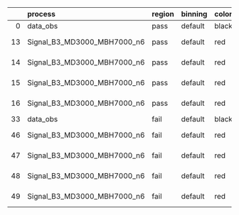 |    | process                     | region   | binning   | color   | process_type   |   scale | variation   | source_filename                                                      | source_histname    | alias                       | title     |   combine_idx |     lnN |   shapes | syst_type   | direction   | variation_alias   |
|---:|:----------------------------|:---------|:----------|:--------|:---------------|--------:|:------------|:---------------------------------------------------------------------|:-------------------|:----------------------------|:----------|--------------:|--------:|---------:|:------------|:------------|:------------------|
|  0 | data_obs                    | pass     | default   | black   | DATA           |       1 | nominal     | ./histograms_for_2DAlphabet_v18//BH_Data.root                        | hpass              | Data                        | Data      |           nan | nan     |      nan | nan         | nan         | nan               |
| 13 | Signal_B3_MD3000_MBH7000_n6 | pass     | default   | red     | SIGNAL         |       1 | lumi        | ./histograms_for_2DAlphabet_v18//BH_Signal_B3_MD3000_MBH7000_n6.root | hpass              | Signal_B3_MD3000_MBH7000_n6 | BH signal |           nan |   1.016 |      nan | lnN         | nan         | nan               |
| 14 | Signal_B3_MD3000_MBH7000_n6 | pass     | default   | red     | SIGNAL         |       1 | SVM         | ./histograms_for_2DAlphabet_v18//BH_Signal_B3_MD3000_MBH7000_n6.root | hpass_SVMsyst_up   | Signal_B3_MD3000_MBH7000_n6 | BH signal |           nan | nan     |        1 | shapes      | Up          | SVMsyst           |
| 15 | Signal_B3_MD3000_MBH7000_n6 | pass     | default   | red     | SIGNAL         |       1 | SVM         | ./histograms_for_2DAlphabet_v18//BH_Signal_B3_MD3000_MBH7000_n6.root | hpass_SVMsyst_down | Signal_B3_MD3000_MBH7000_n6 | BH signal |           nan | nan     |        1 | shapes      | Down        | SVMsyst           |
| 16 | Signal_B3_MD3000_MBH7000_n6 | pass     | default   | red     | SIGNAL         |       1 | nominal     | ./histograms_for_2DAlphabet_v18//BH_Signal_B3_MD3000_MBH7000_n6.root | hpass              | Signal_B3_MD3000_MBH7000_n6 | BH signal |           nan | nan     |      nan | nan         | nan         | nan               |
| 33 | data_obs                    | fail     | default   | black   | DATA           |       1 | nominal     | ./histograms_for_2DAlphabet_v18//BH_Data.root                        | hfail              | Data                        | Data      |           nan | nan     |      nan | nan         | nan         | nan               |
| 46 | Signal_B3_MD3000_MBH7000_n6 | fail     | default   | red     | SIGNAL         |       1 | lumi        | ./histograms_for_2DAlphabet_v18//BH_Signal_B3_MD3000_MBH7000_n6.root | hfail              | Signal_B3_MD3000_MBH7000_n6 | BH signal |           nan |   1.016 |      nan | lnN         | nan         | nan               |
| 47 | Signal_B3_MD3000_MBH7000_n6 | fail     | default   | red     | SIGNAL         |       1 | SVM         | ./histograms_for_2DAlphabet_v18//BH_Signal_B3_MD3000_MBH7000_n6.root | hfail_SVMsyst_up   | Signal_B3_MD3000_MBH7000_n6 | BH signal |           nan | nan     |        1 | shapes      | Up          | SVMsyst           |
| 48 | Signal_B3_MD3000_MBH7000_n6 | fail     | default   | red     | SIGNAL         |       1 | SVM         | ./histograms_for_2DAlphabet_v18//BH_Signal_B3_MD3000_MBH7000_n6.root | hfail_SVMsyst_down | Signal_B3_MD3000_MBH7000_n6 | BH signal |           nan | nan     |        1 | shapes      | Down        | SVMsyst           |
| 49 | Signal_B3_MD3000_MBH7000_n6 | fail     | default   | red     | SIGNAL         |       1 | nominal     | ./histograms_for_2DAlphabet_v18//BH_Signal_B3_MD3000_MBH7000_n6.root | hfail              | Signal_B3_MD3000_MBH7000_n6 | BH signal |           nan | nan     |      nan | nan         | nan         | nan               |